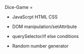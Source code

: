 Dice-Game =


- JavaScrpt HTML CSS 
  
- DOM manipulation/setAttribute 
  
- querySelector/if else conditions 
  
- Random number generator 
